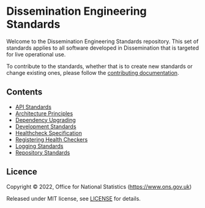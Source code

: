 # Dissemination Engineering Standards

Welcome to the Dissemination Engineering Standards repository. This set of standards applies to all software developed in Dissemination that is targeted for live operational use.

To contribute to the standards, whether that is to create new standards or change existing ones, please follow the [contributing documentation](./CONTRIBUTING.md).

## Contents

* [API Standards](./API_STANDARDS.md)
* [Architecture Principles](./ARCHITECTURE_STANDARDS.md)
* [Dependency Upgrading](./DEPENDENCY_UPGRADING.md)
* [Development Standards](./DEV_STANDARDS.md)
* [Healthcheck Specification](./HEALTH_CHECK_SPECIFICATION.md)
* [Registering Health Checkers](./REGISTERING_HEALTH_CHECKERS.md)
* [Logging Standards](./LOGGING_STANDARDS.md)
* [Repository Standards](./REPOSITORY_STANDARDS.md)

## Licence

Copyright ©‎ 2022, Office for National Statistics (<https://www.ons.gov.uk>)

Released under MIT license, see [LICENSE](LICENSE.md) for details.
